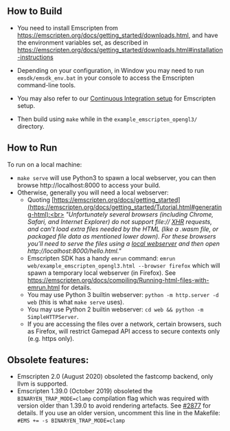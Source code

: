 ## How to Build

- You need to install Emscripten from https://emscripten.org/docs/getting_started/downloads.html, and have the environment variables set, as described in https://emscripten.org/docs/getting_started/downloads.html#installation-instructions

- Depending on your configuration, in Window you may need to run `emsdk/emsdk_env.bat` in your console to access the Emscripten command-line tools.

- You may also refer to our [Continuous Integration setup](https://github.com/ocornut/imgui/tree/master/.github/workflows) for Emscripten setup.

- Then build using `make` while in the `example_emscripten_opengl3/` directory.

## How to Run

To run on a local machine:
- `make serve` will use Python3 to spawn a local webserver, you can then browse http://localhost:8000 to access your build.
- Otherwise, generally you will need a local webserver:
  - Quoting [https://emscripten.org/docs/getting_started](https://emscripten.org/docs/getting_started/Tutorial.html#generating-html):<br>
_"Unfortunately several browsers (including Chrome, Safari, and Internet Explorer) do not support file:// [XHR](https://emscripten.org/docs/site/glossary.html#term-xhr) requests, and can’t load extra files needed by the HTML (like a .wasm file, or packaged file data as mentioned lower down). For these browsers you’ll need to serve the files using a [local webserver](https://emscripten.org/docs/getting_started/FAQ.html#faq-local-webserver) and then open http://localhost:8000/hello.html."_
  - Emscripten SDK has a handy `emrun` command: `emrun web/example_emscripten_opengl3.html --browser firefox` which will spawn a temporary local webserver (in Firefox). See https://emscripten.org/docs/compiling/Running-html-files-with-emrun.html for details.
  - You may use Python 3 builtin webserver: `python -m http.server -d web` (this is what `make serve` uses).
  - You may use Python 2 builtin webserver: `cd web && python -m SimpleHTTPServer`.
  - If you are accessing the files over a network, certain browsers, such as Firefox, will restrict Gamepad API access to secure contexts only (e.g. https only).

## Obsolete features:

- Emscripten 2.0 (August 2020) obsoleted the fastcomp backend, only llvm is supported.
- Emscripten 1.39.0 (October 2019) obsoleted the `BINARYEN_TRAP_MODE=clamp` compilation flag which was required with version older than 1.39.0 to avoid rendering artefacts. See [#2877](https://github.com/ocornut/imgui/issues/2877) for details. If you use an older version, uncomment this line in the Makefile: `#EMS += -s BINARYEN_TRAP_MODE=clamp`
